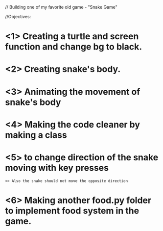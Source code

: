 // Building one of my favorite old game - "Snake Game"

//Objectives:

# <1> Creating a turtle and screen function and change bg to black.
# <2> Creating snake's body.
# <3> Animating the movement of snake's body
# <4> Making the code cleaner by making a class
# <5> to change direction of the snake moving with key presses
    <> Also the snake should not move the opposite direction
# <6> Making another food.py folder to implement food system in the game.